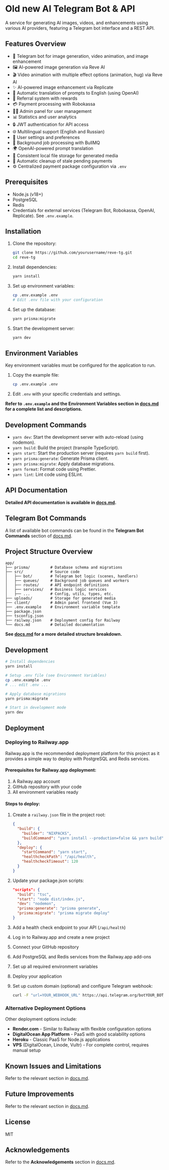 # Old new AI Telegram Bot & API

A service for generating AI images, videos, and enhancements using various AI providers, featuring a Telegram bot interface and a REST API.

## Features Overview

- 🤖 Telegram bot for image generation, video animation, and image enhancement
- 🖼️ AI-powered image generation via Reve AI
- 🎬 Video animation with multiple effect options (animation, hug) via Reve AI
- ✨ AI-powered image enhancement via Replicate
- 🔄 Automatic translation of prompts to English (using OpenAI)
- 👥 Referral system with rewards
- 💳 Payment processing with Robokassa
- 👨‍💼 Admin panel for user management
- 📊 Statistics and user analytics
- 🔒 JWT authentication for API access
- 🌐 Multilingual support (English and Russian)
- 📱 User settings and preferences
- 🔄 Background job processing with BullMQ
- 🌍 OpenAI-powered prompt translation
- 💾 Consistent local file storage for generated media
- 🧹 Automatic cleanup of stale pending payments
- ⚙️ Centralized payment package configuration via `.env`

## Prerequisites

*   Node.js (v18+)
*   PostgreSQL
*   Redis
*   Credentials for external services (Telegram Bot, Robokassa, OpenAI, Replicate). See `.env.example`.

## Installation

1. Clone the repository:
   ```bash
   git clone https://github.com/yourusername/reve-tg.git
   cd reve-tg
   ```

2. Install dependencies:
   ```bash
   yarn install
   ```

3. Set up environment variables:
   ```bash
   cp .env.example .env
   # Edit .env file with your configuration
   ```

4. Set up the database:
   ```bash
   yarn prisma:migrate
   ```

5. Start the development server:
   ```bash
   yarn dev
   ```

## Environment Variables

Key environment variables must be configured for the application to run. 

1.  Copy the example file:
    ```bash
    cp .env.example .env
    ```
2.  Edit `.env` with your specific credentials and settings.

**Refer to `.env.example` and the **Environment Variables** section in [docs.md](./docs.md) for a complete list and descriptions.**

## Development Commands

*   `yarn dev`: Start the development server with auto-reload (using nodemon).
*   `yarn build`: Build the project (transpile TypeScript).
*   `yarn start`: Start the production server (requires `yarn build` first).
*   `yarn prisma:generate`: Generate Prisma client.
*   `yarn prisma:migrate`: Apply database migrations.
*   `yarn format`: Format code using Prettier.
*   `yarn lint`: Lint code using ESLint.

## API Documentation

**Detailed API documentation is available in [docs.md](./docs.md).**

## Telegram Bot Commands

A list of available bot commands can be found in the **Telegram Bot Commands** section of [docs.md](./docs.md).

## Project Structure Overview

```
app/
├── prisma/         # Database schema and migrations
├── src/            # Source code
│   ├── bot/        # Telegram bot logic (scenes, handlers)
│   ├── queues/     # Background job queues and workers
│   ├── routes/     # API endpoint definitions
│   ├── services/   # Business logic services
│   ├── ...         # Config, utils, types, etc.
├── uploads/        # Storage for generated media
├── client/         # Admin panel frontend (Vue 3)
├── .env.example    # Environment variable template
├── package.json
├── tsconfig.json
├── railway.json    # Deployment config for Railway
└── docs.md         # Detailed documentation
```

**See [docs.md](./docs.md) for a more detailed structure breakdown.**

## Development

```bash
# Install dependencies
yarn install

# Setup .env file (see Environment Variables)
cp .env.example .env
# ... edit .env ...

# Apply database migrations
yarn prisma:migrate

# Start in development mode
yarn dev
```

## Deployment

### Deploying to Railway.app

Railway.app is the recommended deployment platform for this project as it provides a simple way to deploy with PostgreSQL and Redis services.

#### Prerequisites for Railway.app deployment:

1. A Railway.app account
2. GitHub repository with your code
3. All environment variables ready

#### Steps to deploy:

1. Create a `railway.json` file in the project root:
   ```json
   {
     "build": {
       "builder": "NIXPACKS",
       "buildCommand": "yarn install --production=false && yarn build"
     },
     "deploy": {
       "startCommand": "yarn start",
       "healthcheckPath": "/api/health",
       "healthcheckTimeout": 120
     }
   }
   ```

2. Update your package.json scripts:
   ```json
   "scripts": {
     "build": "tsc",
     "start": "node dist/index.js",
     "dev": "nodemon",
     "prisma:generate": "prisma generate",
     "prisma:migrate": "prisma migrate deploy"
   }
   ```

3. Add a health check endpoint to your API (`/api/health`)

4. Log in to Railway.app and create a new project

5. Connect your GitHub repository

6. Add PostgreSQL and Redis services from the Railway.app add-ons

7. Set up all required environment variables

8. Deploy your application

9. Set up custom domain (optional) and configure Telegram webhook:
   ```bash
   curl -F "url=YOUR_WEBHOOK_URL" https://api.telegram.org/botYOUR_BOT_TOKEN/setWebhook
   ```

### Alternative Deployment Options

Other deployment options include:

- **Render.com** - Similar to Railway with flexible configuration options
- **DigitalOcean App Platform** - PaaS with good scalability options
- **Heroku** - Classic PaaS for Node.js applications
- **VPS** (DigitalOcean, Linode, Vultr) - For complete control, requires manual setup

## Known Issues and Limitations

Refer to the relevant section in [docs.md](./docs.md).

## Future Improvements

Refer to the relevant section in [docs.md](./docs.md).

## License

MIT

## Acknowledgements

Refer to the **Acknowledgements** section in [docs.md](./docs.md).